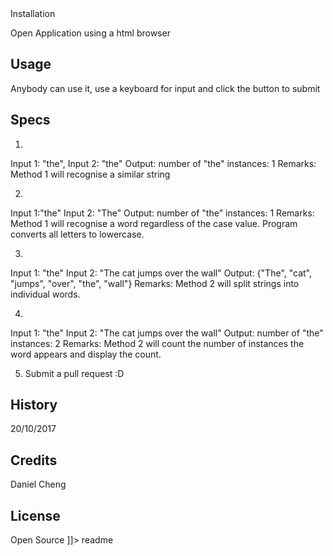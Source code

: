 <snippet>
  <content><![CDATA[
# ${1:Word Counter}
Program Counts the number of times a word appears in a string

## Installation
Open Application using a html browser

## Usage
Anybody can use it, use a keyboard for input and click the button to submit

## Specs
1.
Input 1: "the",
Input 2: "the"
Output: number of "the" instances: 1
Remarks: Method 1 will recognise a similar string

2.
Input 1:"the"
Input 2: "The"
Output: number of "the" instances: 1
Remarks: Method 1 will recognise a word regardless of the case value. Program converts all letters to lowercase.

3.
Input 1: "the"
Input 2: "The cat jumps over the wall"
Output: {"The", "cat", "jumps", "over", "the", "wall"}
Remarks: Method 2 will split strings into individual words.

4.
Input 1: "the"
Input 2: "The cat jumps over the wall"
Output: number of "the" instances: 2
Remarks: Method 2 will count the number of instances the word appears and display the count.

5. Submit a pull request :D
## History
20/10/2017
## Credits
Daniel Cheng
## License
Open Source
]]></content>
  <tabTrigger>readme</tabTrigger>
</snippet>
